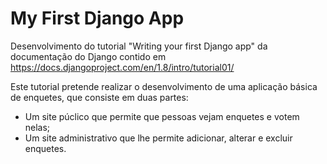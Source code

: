 My First Django App
===================

Desenvolvimento do tutorial "Writing your first Django app" da documentação do Django contido em https://docs.djangoproject.com/en/1.8/intro/tutorial01/

Este tutorial pretende realizar o desenvolvimento de uma aplicação básica de enquetes, que consiste em duas partes:
- Um site púclico que permite que pessoas vejam enquetes e votem nelas;
- Um site administrativo que lhe permite adicionar, alterar e excluir enquetes.
